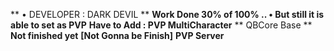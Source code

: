 ** • DEVELOPER : DARK DEVIL **
**Work Done 30% of 100% .. • But still it is able to set as PVP**
**Have to Add : PVP MultiCharacter**
** QBCore Base **
**Not finished yet**
**[Not Gonna be Finish]**
**PVP Server**
